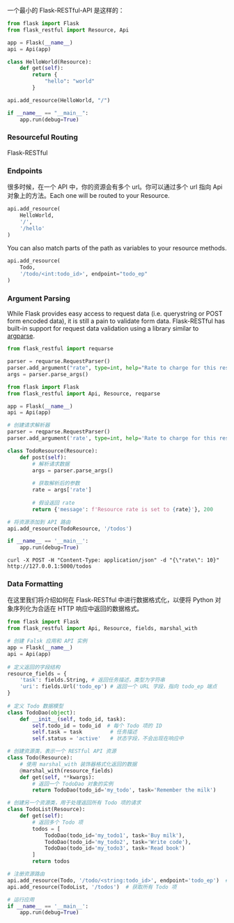 一个最小的 Flask-RESTful-API 是这样的：

```python
from flask import Flask 
from flask_restful import Resource, Api

app = Flask(__name__)
api = Api(app)

class HelloWorld(Resource):
    def get(self):
        return {
            "hello": "world"
        }

api.add_resource(HelloWorld, "/")

if __name__ == "__main__":
    app.run(debug=True)
```

### Resourceful Routing

Flask-RESTful 

### Endpoints 

很多时候，在一个 API 中，你的资源会有多个 url。你可以通过多个 url 指向 Api 对象上的方法。Each one will be routed to your Resource.

```python
api.add_resource(
    HelloWorld,
    '/',
    '/hello'
)
```

You can also match parts of the path as variables to your resource methods.

```python
api.add_resource(
    Todo,
    '/todo/<int:todo_id>', endpoint="todo_ep"
)
```

### Argument Parsing 

While Flask provides easy access to request data (i.e. querystring or POST form encoded data), it is still a pain to validate form data. Flask-RESTful has built-in support for request data validation using a library similar to [argparse](http://docs.python.org/dev/library/argparse.html).

```python
from flask_restful import requarse

parser = requarse.RequestParser()
parser.add_argument("rate", type=int, help="Rate to charge for this resource")
args = parser.parse_args()
```

```python
from flask import Flask
from flask_restful import Api, Resource, reqparse

app = Flask(__name__)
api = Api(app)

# 创建请求解析器
parser = reqparse.RequestParser()
parser.add_argument('rate', type=int, help='Rate to charge for this resource', required=True)

class TodoResource(Resource):
    def post(self):
        # 解析请求数据
        args = parser.parse_args()
        
        # 获取解析后的参数
        rate = args['rate']
        
        # 假设返回 rate
        return {'message': f'Resource rate is set to {rate}'}, 200

# 将资源添加到 API 路由
api.add_resource(TodoResource, '/todos')

if __name__ == '__main__':
    app.run(debug=True)
```

```
curl -X POST -H "Content-Type: application/json" -d "{\"rate\": 10}" http://127.0.0.1:5000/todos
```

### Data Formatting

在这里我们将介绍如何在 Flask-RESTful 中进行数据格式化，以便将 Python 对象序列化为合适在 HTTP 响应中返回的数据格式。

```python
from flask import Flask
from flask_restful import Api, Resource, fields, marshal_with

# 创建 Falsk 应用和 API 实例
app = Flask(__name__)
api = Api(app)
 
# 定义返回的字段结构
resource_fields = {
    'task': fields.String, # 返回任务描述，类型为字符串
    'uri': fields.Url('todo_ep') # 返回一个 URL 字段，指向 todo_ep 端点
}
  
# 定义 Todo 数据模型
class TodoDao(object):
    def __init__(self, todo_id, task):
        self.todo_id = todo_id  # 每个 Todo 项的 ID
        self.task = task         # 任务描述
        self.status = 'active'   # 状态字段，不会出现在响应中

# 创建资源类，表示一个 RESTful API 资源
class Todo(Resource):
    # 使用 marshal_with 装饰器格式化返回的数据
    @marshal_with(resource_fields)
    def get(self, **kwargs):
        # 返回一个 TodoDao 对象的实例
        return TodoDao(todo_id='my_todo', task='Remember the milk')

# 创建另一个资源类，用于处理返回所有 Todo 项的请求
class TodoList(Resource):
    def get(self):
        # 返回多个 Todo 项
        todos = [
            TodoDao(todo_id='my_todo1', task='Buy milk'),
            TodoDao(todo_id='my_todo2', task='Write code'),
            TodoDao(todo_id='my_todo3', task='Read book')
        ]
        return todos

# 注册资源路由
api.add_resource(Todo, '/todo/<string:todo_id>', endpoint='todo_ep')  # 指定 URL 的端点名称
api.add_resource(TodoList, '/todos')  # 获取所有 Todo 项

# 运行应用
if __name__ == '__main__':
    app.run(debug=True)
```

